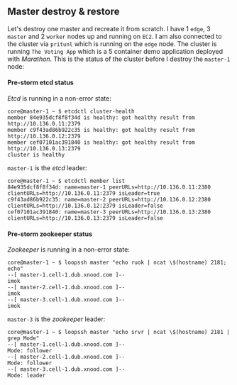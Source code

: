 ## Master destroy & restore

Let's destroy one master and recreate it from scratch. I have 1 `edge`, 3 `master` and 2 `worker` nodes up and running on `EC2`. I am also connected to the cluster via `pritunl` which is running on the `edge` node. The cluster is running `The Voting App` which is a 5 container demo application deployed with *Marathon*. This is the status of the cluster before I destroy the `master-1` node:

#### Pre-storm etcd status

*Etcd* is running in a non-error state:
```
core@master-1 ~ $ etcdctl cluster-health
member 84e935dcf8f8f34d is healthy: got healthy result from http://10.136.0.11:2379
member c9f43ad86b922c35 is healthy: got healthy result from http://10.136.0.12:2379
member cef07101ac391840 is healthy: got healthy result from http://10.136.0.13:2379
cluster is healthy
```

`master-1` is the *etcd* leader:
```
core@master-1 ~ $ etcdctl member list
84e935dcf8f8f34d: name=master-1 peerURLs=http://10.136.0.11:2380 clientURLs=http://10.136.0.11:2379 isLeader=true
c9f43ad86b922c35: name=master-2 peerURLs=http://10.136.0.12:2380 clientURLs=http://10.136.0.12:2379 isLeader=false
cef07101ac391840: name=master-3 peerURLs=http://10.136.0.13:2380 clientURLs=http://10.136.0.13:2379 isLeader=false
```

#### Pre-storm zookeeper status

*Zookeeper* is running in a non-error state:
```
core@master-1 ~ $ loopssh master "echo ruok | ncat \$(hostname) 2181; echo"
--[ master-1.cell-1.dub.xnood.com ]--
imok
--[ master-2.cell-1.dub.xnood.com ]--
imok
--[ master-3.cell-1.dub.xnood.com ]--
imok
```

`master-3` is the *zookeeper* leader:
```
core@master-1 ~ $ loopssh master "echo srvr | ncat \$(hostname) 2181 | grep Mode"
--[ master-1.cell-1.dub.xnood.com ]--
Mode: follower
--[ master-2.cell-1.dub.xnood.com ]--
Mode: follower
--[ master-3.cell-1.dub.xnood.com ]--
Mode: leader
```
